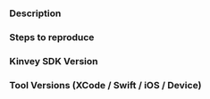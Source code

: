 ### Description
<!-- Describe the issue. -->

### Steps to reproduce 
<!-- Steps to reproduce or sample code -->

### Kinvey SDK Version
<!-- Check whether this is still an issue in the most recent release -->

### Tool Versions (XCode / Swift / iOS / Device)
<!-- Provide as much detail as possible about your test setup -->




